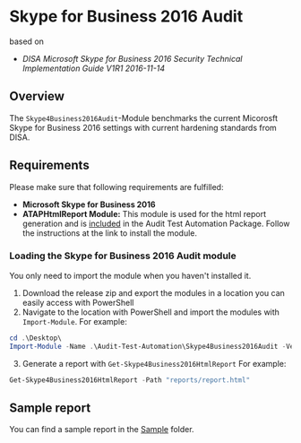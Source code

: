 # Skype for Business 2016 Audit

based on
* _DISA Microsoft Skype for Business 2016 Security Technical Implementation Guide V1R1 2016-11-14_

## Overview

The `Skype4Business2016Audit`-Module benchmarks the current Micorosft Skype for Business 2016 settings with current hardening standards from DISA.

## Requirements

Please make sure that following requirements are fulfilled:

* **Microsoft Skype for Business 2016**
* **ATAPHtmlReport Module:** This module is used for the html report generation and is [included](../ATAPHtmlReport) in the Audit Test Automation Package. Follow the instructions at the link to install the module.

### Loading the Skype for Business 2016 Audit module

You only need to import the module when you haven't installed it.

1. Download the release zip and export the modules in a location you can easily access with PowerShell
2. Navigate to the location with PowerShell and import the modules with `Import-Module`. For example:
```Powershell
cd .\Desktop\
Import-Module -Name .\Audit-Test-Automation\Skype4Business2016Audit -Verbose
```
3. Generate a report with `Get-Skype4Business2016HtmlReport` For example:
```PowerShell
Get-Skype4Business2016HtmlReport -Path "reports/report.html"
```

## Sample report

You can find a sample report in the [Sample](Sample) folder.